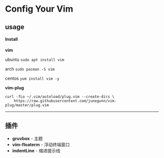 # Config Your Vim

## usage

#### Install

**vim**

ubuntu `sudo apt install vim`

arch `sudo pacman -S vim`

centos `yum install vim -y`

**vim-plug**
```
curl -fLo ~/.vim/autoload/plug.vim --create-dirs \
    https://raw.githubusercontent.com/junegunn/vim-plug/master/plug.vim
```
---

## 插件

- **gruvbox** - 主题
- **vim-floaterm** - 浮动终端窗口
- **indentLine** - 缩进提示线

